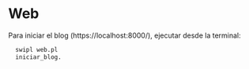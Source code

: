 # Web

Para iniciar el blog (https://localhost:8000/), ejecutar desde la terminal:

```bash
  swipl web.pl
  iniciar_blog.
```

